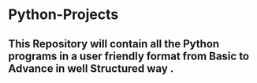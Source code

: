 # Python-Projects

## This Repository will contain all the Python programs in a user friendly format from Basic  to Advance in well Structured way .
